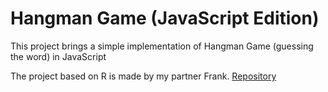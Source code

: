 # Hangman Game (JavaScript Edition)

This project brings a simple implementation of Hangman Game (guessing the word) in JavaScript

The project based on R is made by my partner Frank. [Repository](https://github.com/Aflyingfrank/Hangman-game.git)
